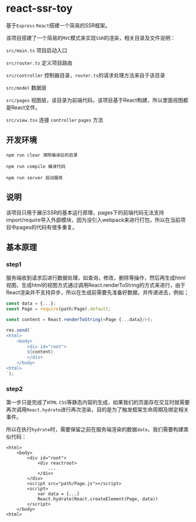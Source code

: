 # react-ssr-toy
基于`Express` `React`搭建一个简易的SSR框架。

该项目搭建了一个简易的`MVC`模式来实现`SSR`的渲染，相关目录及文件说明：

`src/main.ts` 项目启动入口

`src/router.ts` 定义项目路由

`src/controller` 控制器目录，`router.ts`的请求处理方法来自于该目录

`src/model` 数据层

`src/pages` 视图层，该目录为前端代码，该项目基于React构建，所以里面视图都是React文件。

`src/view.tsx` 连接 `controller` `pages` 方法

## 开发环境

```
npm run clear 清除编译后的目录

npm run compile 编译代码

npm run server 启动服务

```

## 说明

该项目只用于展示SSR的基本运行原理，pages下的前端代码无法支持import/require导入外部模块，因为没引入webpack来进行打包，所以在当前项目中pages的代码有很多重复。


## 基本原理

### step1

服务端收到请求后进行数据处理，如查询，修改，删除等操作，然后再生成html视图，生成html的视图方式通过调用React.renderToString的方式来进行，由于React渲染并不支持异步，所以在生成前需要先准备好数据，并传递进去，例如；
```js
const data = {...};
const Page = require(path/Page).default;

const content = React.renderToString(<Page {...data}/>);

res.send(`
<html>
    <body>
        <div id="root">
        ${content}
        </div>
    </body>
<html>
`);

```

### step2

第一步只是完成了`HTML` `CSS`等静态内容的生成，如果我们的页面存在交互时就需要再次调用`React.hydrate`进行再次渲染，目的是为了触发框架生命周期及绑定相关事件。

所以在执行`hydrate`时，需要保留之前在服务端渲染的数据`data`，我们需要构建类似代码：
```
<html>
    <body>
        <div id="root">
            <div reactroot>
                ...
            </div>
        </div>
        <script src="path/Page.js"></script>
        <script>
            var data = {...}
            React.hydrate(React.createElement(Page, data))
        </script>
    </body>
<html>
```
